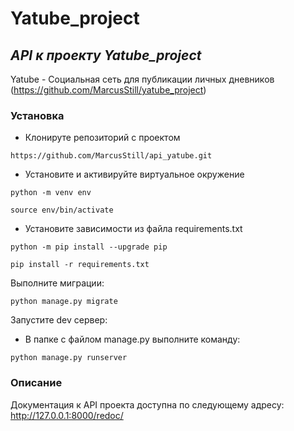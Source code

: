 # Yatube_project

## _API к проекту Yatube_project_

Yatube - Социальная сеть для публикации личных дневников (https://github.com/MarcusStill/yatube_project)

### Установка
- Клонируте репозиторий с проектом
```
https://github.com/MarcusStill/api_yatube.git
```
- Установите и активируйте виртуальное окружение
```
python -m venv env
```
```
source env/bin/activate
```
- Установите зависимости из файла requirements.txt
```
python -m pip install --upgrade pip
```
```
pip install -r requirements.txt
```
Выполните миграции:
```
python manage.py migrate
```
Запустите dev сервер:
- В папке с файлом manage.py выполните команду:
```
python manage.py runserver
``` 
### Описание
Документация к API проекта доступна по следующему адресу:
http://127.0.0.1:8000/redoc/
